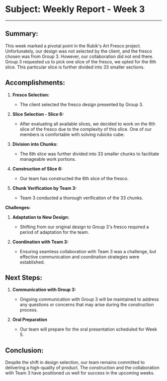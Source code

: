 # Subject: Weekly Report - Week 3

---

## Summary:

This week marked a pivotal point in the Rubik's Art Fresco project. Unfortunately, our design was not selected by the client, and the fresco chosen was from Group 3. However, our collaboration did not end there. Group 3 requested us to pick one slice of the fresco, we opted for the 6th slice. This particular slice is further divided into 33 smaller sections.

## Accomplishments: 

1. **Fresco Selection:**
   - The client selected the fresco design presented by Group 3.

2. **Slice Selection - Slice 6:**
   - After evaluating all available slices, we decided to work on the 6th slice of the fresco due to the complexity of this slice. One of our members is comfortable with solving rubicks cube.

3. **Division into Chunks:**
   - The 6th slice was further divided into 33 smaller chunks to facilitate manageable work portions.

4. **Construction of Slice 6:**
   - Our team has constructed the 6th slice of the fresco.

5. **Chunk Verification by Team 3:**
   - Team 3 conducted a thorough verification of the 33 chunks. 
  
**Challenges:**

1. **Adaptation to New Design:**
   - Shifting from our original design to Group 3's fresco required a period of adaptation for the team.

2. **Coordination with Team 3:**
   - Ensuring seamless collaboration with Team 3 was a challenge, but effective communication and coordination strategies were established.

## Next Steps:

1. **Communication with Group 3:**
   - Ongoing communication with Group 3 will be maintained to address any questions or concerns that may arise during the construction process.

2. **Oral Preparation**
   - Our team will prepare for the oral presentation scheduled for Week 5.


## Conclusion:

Despite the shift in design selection, our team remains committed to delivering a high-quality of product. The construction and the collaboration with Team 3 have positioned us well for success in the upcoming weeks.

